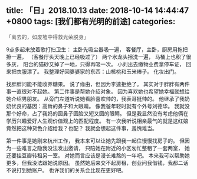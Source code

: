 
title: 「日」2018.10.13
date: 2018-10-14 14:44:47 +0800
tags: [我们都有光明的前途]
categories:
---
<span data-type="color" style="color:#595959">「离去的，如废墟中得救光荣脱身」</span>


<span data-type="color" style="color:rgb(25, 31, 37)">9点多起来放着歌打扫卫生：</span>
<span data-type="color" style="color:rgb(25, 31, 37)">主卧先吸尘器吸一遍，</span>
<span data-type="color" style="color:rgb(25, 31, 37)">客餐厅，主卧，厨房用拖把擦一遍，</span>
<span data-type="color" style="color:rgb(25, 31, 37)">（客餐厅头天晚上已经吸过了）</span>
<span data-type="color" style="color:rgb(25, 31, 37)">两个水龙头擦洗一遍，</span>
<span data-type="color" style="color:rgb(25, 31, 37)">马桶上也积了很多灰，</span>
<span data-type="color" style="color:rgb(25, 31, 37)">阳台的猫砂又掉了一地，只得再吸一次。</span>
<span data-type="color" style="color:rgb(25, 31, 37)">小刘出去缴物业费拿停车证，</span>
<span data-type="color" style="color:rgb(25, 31, 37)">回来把衣服漂了。</span>
<span data-type="color" style="color:rgb(25, 31, 37)">我整理好回婆婆家的东西：山核桃和玉米棒子。</span>
<span data-type="color" style="color:rgb(25, 31, 37)">化妆出门。</span>

<span data-type="color" style="color:rgb(25, 31, 37)">找胖胖问能不能收养糖果。</span>
<span data-type="color" style="color:rgb(25, 31, 37)">说了缘由，但因为李逵拒绝了。</span>
<span data-type="color" style="color:rgb(25, 31, 37)">其实对于胖胖有两件事一直很对不起她。</span>
<span data-type="color" style="color:rgb(25, 31, 37)">第二件事是帮她介绍对象。</span>
<span data-type="color" style="color:rgb(25, 31, 37)">因为喜欢她也希望她幸福就想给她介绍男朋友。</span>
<span data-type="color" style="color:rgb(25, 31, 37)">从旁门左道听说她看脸喜欢帅的，我表哥挺帅的。</span>
<span data-type="color" style="color:rgb(25, 31, 37)">他继承了我奶奶优良的基因：高耸的鼻子和大眼睛。</span>
<span data-type="color" style="color:rgb(25, 31, 37)">像我爸年轻时就有个外号刘德华。</span>
<span data-type="color" style="color:rgb(25, 31, 37)">我就没那个好命，占了我妈的圆鼻子圆脸又短又圆的眼睛。</span>
<span data-type="color" style="color:rgb(25, 31, 37)">但是我显然没有考虑他俩在学历兴趣爱好人生观价值观上的匹配程度。</span>
<span data-type="color" style="color:rgb(25, 31, 37)">有一次我听说相亲最气的就是这红娘竟然把这种货色介绍给我？也配？</span>
<span data-type="color" style="color:rgb(25, 31, 37)">我就会想起这件事，羞愧难当。</span>

<span data-type="color" style="color:rgb(25, 31, 37)">第一件事是她刚来杭州工作，</span>
<span data-type="color" style="color:rgb(25, 31, 37)">我本来可以让她先跟我一起住慢慢找房子的。</span>
<span data-type="color" style="color:rgb(25, 31, 37)">但因为一些难言之隐我没法发出邀请，</span>
<span data-type="color" style="color:rgb(25, 31, 37)">只陪她在附近的小区匆忙整租了一套两室，</span>
<span data-type="color" style="color:rgb(25, 31, 37)">她还要挂豆瓣转租另一室。</span>
<span data-type="color" style="color:rgb(25, 31, 37)">对她而言应该是漫长难熬的一年吧。</span>
<span data-type="color" style="color:rgb(25, 31, 37)">本来我可以帮助她更多，但我没法跟她说原因。</span>
<span data-type="color" style="color:rgb(25, 31, 37)">虽然她后来交不起房租，创业问我借钱，我都二话不说打到她账户。</span>
也许<span data-type="color" style="color:rgb(25, 31, 37)">我们的关系会比现在更好吧。</span>


